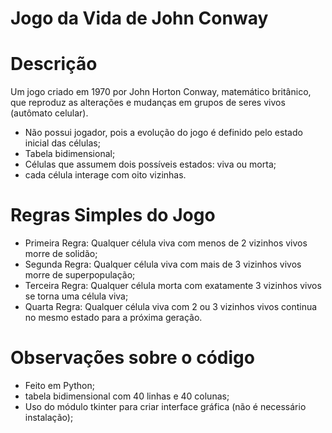 # Jogo da Vida de John Conway

# Descrição 

Um jogo criado em 1970 por John Horton Conway, matemático britânico, que reproduz as alterações e mudanças em grupos de seres vivos (autômato celular).
- Não possui jogador, pois a evolução do jogo é definido pelo estado inicial das células;
- Tabela bidimensional;
- Células que assumem dois possíveis estados: viva ou morta;
- cada célula interage com oito vizinhas.

# Regras Simples do Jogo

- Primeira Regra: Qualquer célula viva com menos de 2 vizinhos vivos morre de solidão;
- Segunda Regra: Qualquer célula viva com mais de 3 vizinhos vivos morre de superpopulação;
- Terceira Regra: Qualquer célula morta com exatamente 3 vizinhos vivos se torna uma célula viva;
- Quarta Regra: Qualquer célula viva com 2 ou 3 vizinhos vivos continua no mesmo estado para a próxima geração.

# Observações sobre o código

- Feito em Python;
- tabela bidimensional com 40 linhas e 40 colunas;
- Uso do módulo tkinter para criar interface gráfica (não é necessário instalação);

